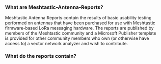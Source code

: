 ### What are Meshtastic-Antenna-Reports?

<p> Meshtastic Antenna Reports contain the results of basic usability testing performed on antennas that have been purchased for use with Meshtastic firmware-based LoRa messaging hardware. The reports are published by members of the Meshtastic community and a Microsoft Publisher template is provided for other community members who own (or otherwise have access to) a vector network analyzer and wish to contribute. </p>

### What do the reports contain?
